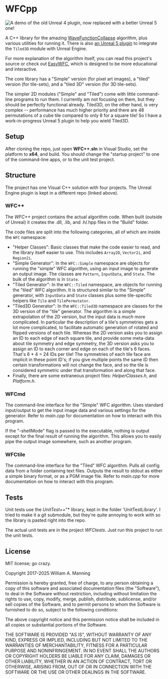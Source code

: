 # WFCpp

![A demo of the old Unreal 4 plugin, now replaced with a better Unreal 5 one!](https://i.imgur.com/vkABeE1.gif)

A C++ library for the amazing [WaveFunctionCollapse](https://github.com/mxgmn/WaveFunctionCollapse) algorithm, plus various utilities for running it.
There is also [an Unreal 5 plugin](https://github.com/heyx3/WfcUnreal) to integrate the `Tiled3D` module with Unreal Engine.

For more explanation of the algorithm itself, you can read this project's source or check out [EasyWFC](https://github.com/heyx3/EasyWFC),
    which is designed to be more educational and interactive.

The core library has a "Simple" version (for pixel art images), a "tiled" version (for tile-sets),
    and a "tiled 3D" version (for 3D tile-sets).

The simpler 2D modules ("Simple" and "Tiled") come with little command-line programs to run them.
I currently am not focusing on them, but they should be perfectly functional already.
Tiled3D, on the other hand, is very complex -- performance has much higher priority
    and there are 48 permutations of a cube tile compared to only 8 for a square tile!
So I have a work-in-progress Unreal 5 plugin to help you wield Tiled3D.

## Setup

After cloning the repo, just open **WFC++.sln** in Visual Studio, set the platform to **x64**, and build.
You should change the "startup project" to one of the command-line apps, or to the unit test project.

## Structure

The project has one Visual C++ solution with four projects. The Unreal Engine plugin is kept in a different repo (linked above).

### WFC++

The *WFC++* project contains the actual algorithm code.
When built (outside of Unreal) it creates the .dll, .lib, and .h/.hpp files in the "Build" folder.

The code files are split into the following categories, all of which are inside the `WFC` namespace:

* "Helper Classes": Basic classes that make the code easier to read, and the library itself easier to use. This includes `Array2D`, `Vector2i`, and `Region2i`.
* "Simple Generator": In the `WFC::Simple` namespace are objects for running the "simple" WFC algorithm, 
using an input image to generate an output image.
The classes are `Pattern`, `InputData`, and `State`.
The bulk of the algorithm is in `State`.
* "Tiled Generator": In the `WFC::Tiled` namespace, are objects for running the "tiled" WFC algorithm.
It is structured similar to the "Simple" generator, with `InputData` and `State` classes
plus some tile-specific helpers like `Tile` and `TilePermutator`.
* "Tiled3D Generator": In the `WFC::Tiled3D` namespace are classes for the 3D version of the "tile" generator.
The algorithm is a simple extrapolation of the 2D version, but the input data is *much* more complicated.
In particular the description of a tile's symmetries gets a lot more complicated, to facilitate automatic generation of rotated and flipped versions of each tile.
Whereas the 2D version asks you to assign an ID to each edge of each square tile, and provide some meta-data about tile symmetry and edge symmetry,
the 3D version asks you to assign an ID to each corner and edge on each of the tile's 6 faces.
That's 6 * 4 = 24 IDs per tile!
The symmetries of each tile face are implicit in these point ID's;
if you give multiple points the same ID then certain transformations will not change the face,
and so the tile is considered symmetric under that transformation and along that face.
* Finally, there are some extraneous project files: *HelperClasses.h*, and *Platform.h*.

### WFCmd

The command-line interface for the "Simple" WFC algorithm. Uses standard input/output to get the input image data and various settings for the generator. Refer to *main.cpp* for documentation on how to interact with this program.

If the "-shellMode" flag is passed to the executable, nothing is output except for the final result of running the algorithm. This allows you to easily pipe the output image somewhere, such as another program.

### WFCtile

The command-line interface for the "Tiled" WFC algorithm. Pulls all config data from a folder containing text files. Outputs the result to stdout as either a simple binary format, or as a PGM image file. Refer to *main.cpp* for more documentation on how to interact with this program.

## Tests

Unit tests use the *UnitTest++*"* library, kept in the folder 'UnitTestLibrary'.
I tried to make it a git submodule, but they're quite annoying to work with so the library is pasted right into the repo.

The actual unit tests are in the project *WFCtests*.
Just run this project to run the unit tests.

## License

MIT license; go crazy.

Copyright 2017-2025 William A. Manning

Permission is hereby granted, free of charge, to any person obtaining a copy of this software and associated documentation files (the "Software"), to deal in the Software without restriction, including without limitation the rights to use, copy, modify, merge, publish, distribute, sublicense, and/or sell copies of the Software, and to permit persons to whom the Software is furnished to do so, subject to the following conditions:

The above copyright notice and this permission notice shall be included in all copies or substantial portions of the Software.

THE SOFTWARE IS PROVIDED "AS IS", WITHOUT WARRANTY OF ANY KIND, EXPRESS OR IMPLIED, INCLUDING BUT NOT LIMITED TO THE WARRANTIES OF MERCHANTABILITY, FITNESS FOR A PARTICULAR PURPOSE AND NONINFRINGEMENT. IN NO EVENT SHALL THE AUTHORS OR COPYRIGHT HOLDERS BE LIABLE FOR ANY CLAIM, DAMAGES OR OTHER LIABILITY, WHETHER IN AN ACTION OF CONTRACT, TORT OR OTHERWISE, ARISING FROM, OUT OF OR IN CONNECTION WITH THE SOFTWARE OR THE USE OR OTHER DEALINGS IN THE SOFTWARE.
